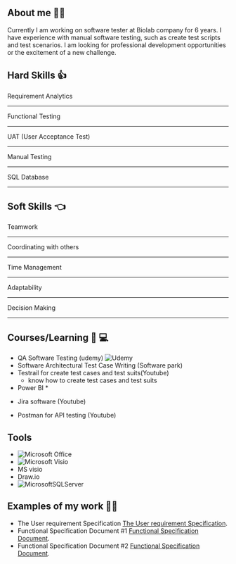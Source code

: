 
## About me :woman_office_worker:
Currently I am working on software tester at Biolab company for 6 years.
I have experience with manual software testing, such as create test scripts and test scenarios.
I am looking for professional development opportunities or the excitement of a new challenge.

## Hard Skills :thumbsup:
Requirement Analytics

---

Functional Testing

***

UAT (User Acceptance Test)

___

Manual Testing

***

SQL Database

***

## Soft Skills :point_left:
Teamwork

---

Coordinating with others

***

Time Management

___

Adaptability

***

Decision Making

***

## Courses/Learning :blue_book: :computer:
- QA Software Testing (udemy) ![Udemy](https://img.shields.io/badge/Udemy-A435F0?style=for-the-badge&logo=Udemy&logoColor=white)
- Software Architectural Test Case Writing (Software park)
- Testrail for create test cases and test suits(Youtube)
  * know how to create test cases and test suits
- Power BI
  * 
* Jira software (Youtube)

* Postman for API testing (Youtube)

## Tools
* ![Microsoft Office](https://img.shields.io/badge/Microsoft_Office-D83B01?style=for-the-badge&logo=microsoft-office&logoColor=white)
* ![Microsoft Visio ](https://img.shields.io/badge/Microsoft_Visio-3955A3?style=for-the-badge&logo=microsoft-visio&logoColor=white)
* MS visio
* Draw.io
* ![MicrosoftSQLServer](https://img.shields.io/badge/Microsoft%20SQL%20Server-CC2927?style=for-the-badge&logo=microsoft%20sql%20server&logoColor=white)


## Examples of my work :woman_technologist:
* The User requirement Specification [The User requirement Specification](https://drive.google.com/file/d/1DAuxn5HYKkYISMuIDvkrwZ1K2t8MPZbE/view?usp=sharing).
* Functional Specification Document #1 [Functional Specification Document](https://drive.google.com/file/d/1HJ4CBgG8Dg9LRygdWD7Fes9722fp5Sk1/view?usp=sharing).
* Functional Specification Document #2 [Functional Specification Document](https://drive.google.com/file/d/1eL80TbF4MCmlKcoYhuro6ywe55GqSSZo/view?usp=sharing).
